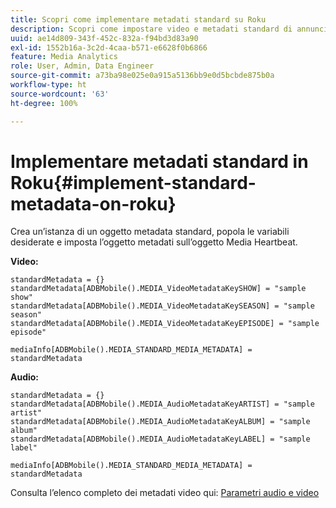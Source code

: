 ```yaml
---
title: Scopri come implementare metadati standard su Roku
description: Scopri come impostare video e metadati standard di annunci da inviare con le chiamate di tracciamento su Roku.
uuid: ae14d809-343f-452c-832a-f94bd3d83a90
exl-id: 1552b16a-3c2d-4caa-b571-e6628f0b6866
feature: Media Analytics
role: User, Admin, Data Engineer
source-git-commit: a73ba98e025e0a915a5136bb9e0d5bcbde875b0a
workflow-type: ht
source-wordcount: '63'
ht-degree: 100%

---
```


# Implementare metadati standard in Roku{#implement-standard-metadata-on-roku}

Crea un’istanza di un oggetto metadata standard, popola le variabili desiderate e imposta l’oggetto metadati sull’oggetto Media Heartbeat.

**Video:**

```
standardMetadata = {}
standardMetadata[ADBMobile().MEDIA_VideoMetadataKeySHOW] = "sample show"
standardMetadata[ADBMobile().MEDIA_VideoMetadataKeySEASON] = "sample season"
standardMetadata[ADBMobile().MEDIA_VideoMetadataKeyEPISODE] = "sample episode"

mediaInfo[ADBMobile().MEDIA_STANDARD_MEDIA_METADATA] = standardMetadata
```

**Audio:**

```
standardMetadata = {}
standardMetadata[ADBMobile().MEDIA_AudioMetadataKeyARTIST] = "sample artist"
standardMetadata[ADBMobile().MEDIA_AudioMetadataKeyALBUM] = "sample album"
standardMetadata[ADBMobile().MEDIA_AudioMetadataKeyLABEL] = "sample label"

mediaInfo[ADBMobile().MEDIA_STANDARD_MEDIA_METADATA] = standardMetadata
```

Consulta l’elenco completo dei metadati video qui: [Parametri audio e video](/help/implementation/variables/audio-video-parameters.md)
